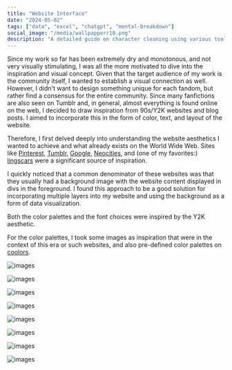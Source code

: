 ```yaml
---
title: "Website Interface"
date: "2024-05-02"
tags: ["data", "excel", "chatgpt", "mental-breakdown"]
social_image: "/media/wallpapperr10.png"
description: "A detailed guide on character cleaning using various tools."
---
```



Since my work so far has been extremely dry and monotonous, and not very visually stimulating, I was all the more motivated to dive into the inspiration and visual concept. Given that the target audience of my work is the community itself, I wanted to establish a visual connection as well. However, I didn't want to design something unique for each fandom, but rather find a consensus for the entire community. Since many fanfictions are also seen on Tumblr and, in general, almost everything is found online on the web, I decided to draw inspiration from 90s/Y2K websites and blog posts. I aimed to incorporate this in the form of color, text, and layout of the website.

Therefore, I first delved deeply into understanding the website aesthetics I wanted to achieve and what already exists on the World Wide Web. Sites like [Pinterest](https://www.pinterest.com/), [Tumblr](https://www.tumblr.com/), [Google](https://www.google.com/), [Neocities](https://neocities.org/browse), and (one of my favorites:) [lingscars](https://www.lingscars.com/) were a significant source of inspiration.

I quickly noticed that a common denominator of these websites was that they usually had a background image with the website content displayed in divs in the foreground. I found this approach to be a good solution for incorporating multiple layers into my website and using the background as a form of data visualization.

Both the color palettes and the font choices were inspired by the Y2K aesthetic.

For the color palettes, I took some images as inspiration that were in the context of this era or such websites, and also pre-defined color palettes on [coolors](https://coolors.co/).

![images](/media/Wireframes/WebMoodboard.png)


![images](/media/Wireframes/WebRecherche.png)

![images](/media/Wireframes/lings-cars.jpg)


![images](/media/Wireframes/AI_Moodboard.png)

![images](/media/Wireframes/chatgpt_visual_inspo12.webp)



![images](/media/Wireframes/UX03.png)

![images](/media/Wireframes/UX01.png)

![images](/media/Wireframes/UX02.png)

